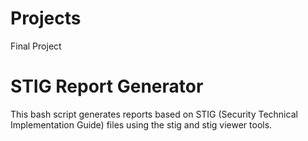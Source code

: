 # Projects
Final Project

# STIG Report Generator

This bash script generates reports based on STIG (Security Technical Implementation Guide) files using the stig and stig viewer tools.
